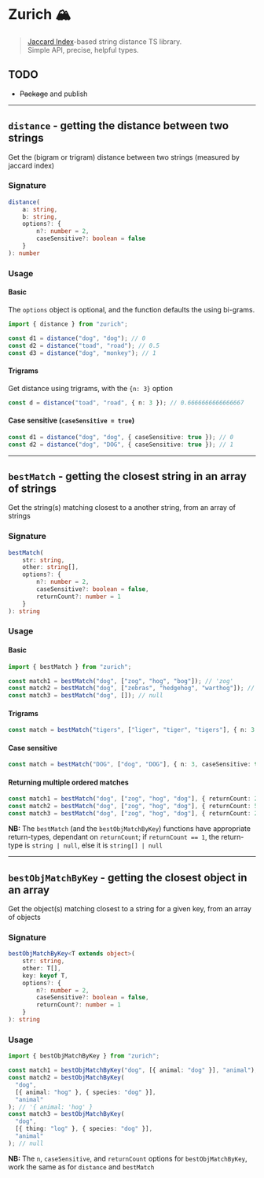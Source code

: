 # Zurich 🏔

> [Jaccard Index](https://en.wikipedia.org/wiki/Jaccard_index)-based string distance TS library.<br/>
> Simple API, precise, helpful types.

## TODO

- ~~Package~~ and publish

---

## `distance` - getting the distance between two strings

Get the (bigram or trigram) distance between two strings (measured by jaccard index)

### Signature

```typescript
distance(
    a: string,
    b: string,
    options?: {
        n?: number = 2,
        caseSensitive?: boolean = false
    }
): number
```

### Usage

#### Basic

The `options` object is optional, and the function defaults the using bi-grams.

```typescript
import { distance } from "zurich";

const d1 = distance("dog", "dog"); // 0
const d2 = distance("toad", "road"); // 0.5
const d3 = distance("dog", "monkey"); // 1
```

#### Trigrams

Get distance using trigrams, with the `{n: 3}` option

```typescript
const d = distance("toad", "road", { n: 3 }); // 0.6666666666666667
```

#### Case sensitive (`caseSensitive = true`)

```typescript
const d1 = distance("dog", "dog", { caseSensitive: true }); // 0
const d2 = distance("dog", "DOG", { caseSensitive: true }); // 1
```

---

## `bestMatch` - getting the closest string in an array of strings

Get the string(s) matching closest to a another string, from an array of strings

### Signature

```typescript
bestMatch(
    str: string,
    other: string[],
    options?: {
        n?: number = 2,
        caseSensitive?: boolean = false,
        returnCount?: number = 1
    }
): string
```

### Usage

#### Basic

```typescript
import { bestMatch } from "zurich";

const match1 = bestMatch("dog", ["zog", "hog", "bog"]); // 'zog'
const match2 = bestMatch("dog", ["zebras", "hedgehog", "warthog"]); // 'warthog'
const match3 = bestMatch("dog", []); // null
```

#### Trigrams

```typescript
const match = bestMatch("tigers", ["liger", "tiger", "tigers"], { n: 3 }); // 'tigers'
```

#### Case sensitive

```typescript
const match = bestMatch("DOG", ["dog", "DOG"], { n: 3, caseSensitive: true }); // 'DOG'
```

#### Returning multiple ordered matches

```typescript
const match1 = bestMatch("dog", ["zog", "hog", "dog"], { returnCount: 2 }); // ['dog', 'zog']
const match2 = bestMatch("dog", ["zog", "hog", "dog"], { returnCount: 5 }); // ['dog', 'zog', 'hog']
const match3 = bestMatch("dog", ["zog", "hog", "dog"], { returnCount: 2 }); // ['dog']
```

**NB:** The `bestMatch` (and the `bestObjMatchByKey`) functions have appropriate return-types, dependant on `returnCount`; if `returnCount == 1`, the return-type is `string | null`, else it is `string[] | null`

---

## `bestObjMatchByKey` - getting the closest object in an array

Get the object(s) matching closest to a string for a given key, from an array of objects

### Signature

```typescript
bestObjMatchByKey<T extends object>(
    str: string,
    other: T[],
    key: keyof T,
    options?: {
        n?: number = 2,
        caseSensitive?: boolean = false,
        returnCount?: number = 1
    }
): string
```

### Usage

```typescript
import { bestObjMatchByKey } from "zurich";

const match1 = bestObjMatchByKey("dog", [{ animal: "dog" }], "animal"); // '{ animal: 'dog' }
const match2 = bestObjMatchByKey(
  "dog",
  [{ animal: "hog" }, { species: "dog" }],
  "animal"
); // '{ animal: 'hog' }
const match3 = bestObjMatchByKey(
  "dog",
  [{ thing: "log" }, { species: "dog" }],
  "animal"
); // null
```

**NB:** The `n`, `caseSensitive`, and `returnCount` options for `bestObjMatchByKey`, work the same as for `distance` and `bestMatch`
